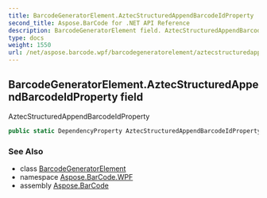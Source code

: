 ```yaml
---
title: BarcodeGeneratorElement.AztecStructuredAppendBarcodeIdProperty
second_title: Aspose.BarCode for .NET API Reference
description: BarcodeGeneratorElement field. AztecStructuredAppendBarcodeIdProperty
type: docs
weight: 1550
url: /net/aspose.barcode.wpf/barcodegeneratorelement/aztecstructuredappendbarcodeidproperty/
---
```

## BarcodeGeneratorElement.AztecStructuredAppendBarcodeIdProperty field

AztecStructuredAppendBarcodeIdProperty

```csharp
public static DependencyProperty AztecStructuredAppendBarcodeIdProperty;
```

### See Also

* class [BarcodeGeneratorElement](../)
* namespace [Aspose.BarCode.WPF](../../../aspose.barcode.wpf/)
* assembly [Aspose.BarCode](../../../)


